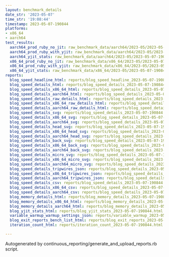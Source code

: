 ```yaml
---
layout: benchmark_details
date_str: '2023-05-07'
time_str: '19:08:44'
timestamp: 2023-05-07-190844
platforms:
- x86_64
- aarch64
test_results:
  aarch64_prod_ruby_no_jit: raw_benchmark_data/aarch64/2023-05/2023-05-07-190844_basic_benchmark_aarch64_prod_ruby_no_jit.json
  aarch64_prod_ruby_with_yjit: raw_benchmark_data/aarch64/2023-05/2023-05-07-190844_basic_benchmark_aarch64_prod_ruby_with_yjit.json
  aarch64_yjit_stats: raw_benchmark_data/aarch64/2023-05/2023-05-07-190844_basic_benchmark_aarch64_yjit_stats.json
  x86_64_prod_ruby_no_jit: raw_benchmark_data/x86_64/2023-05/2023-05-07-190844_basic_benchmark_x86_64_prod_ruby_no_jit.json
  x86_64_prod_ruby_with_yjit: raw_benchmark_data/x86_64/2023-05/2023-05-07-190844_basic_benchmark_x86_64_prod_ruby_with_yjit.json
  x86_64_yjit_stats: raw_benchmark_data/x86_64/2023-05/2023-05-07-190844_basic_benchmark_x86_64_yjit_stats.json
reports:
  blog_speed_headline_html: reports/blog_speed_headline_2023-05-07-190844.html
  blog_speed_details_html: reports/blog_speed_details_2023-05-07-190844.html
  blog_speed_details_x86_64_html: reports/blog_speed_details_2023-05-07-190844.x86_64.html
  blog_speed_details_aarch64_html: reports/blog_speed_details_2023-05-07-190844.aarch64.html
  blog_speed_details_raw_details_html: reports/blog_speed_details_2023-05-07-190844.raw_details.html
  blog_speed_details_x86_64_raw_details_html: reports/blog_speed_details_2023-05-07-190844.x86_64.raw_details.html
  blog_speed_details_aarch64_raw_details_html: reports/blog_speed_details_2023-05-07-190844.aarch64.raw_details.html
  blog_speed_details_svg: reports/blog_speed_details_2023-05-07-190844.svg
  blog_speed_details_x86_64_svg: reports/blog_speed_details_2023-05-07-190844.x86_64.svg
  blog_speed_details_aarch64_svg: reports/blog_speed_details_2023-05-07-190844.aarch64.svg
  blog_speed_details_head_svg: reports/blog_speed_details_2023-05-07-190844.head.svg
  blog_speed_details_x86_64_head_svg: reports/blog_speed_details_2023-05-07-190844.x86_64.head.svg
  blog_speed_details_aarch64_head_svg: reports/blog_speed_details_2023-05-07-190844.aarch64.head.svg
  blog_speed_details_back_svg: reports/blog_speed_details_2023-05-07-190844.back.svg
  blog_speed_details_x86_64_back_svg: reports/blog_speed_details_2023-05-07-190844.x86_64.back.svg
  blog_speed_details_aarch64_back_svg: reports/blog_speed_details_2023-05-07-190844.aarch64.back.svg
  blog_speed_details_micro_svg: reports/blog_speed_details_2023-05-07-190844.micro.svg
  blog_speed_details_x86_64_micro_svg: reports/blog_speed_details_2023-05-07-190844.x86_64.micro.svg
  blog_speed_details_aarch64_micro_svg: reports/blog_speed_details_2023-05-07-190844.aarch64.micro.svg
  blog_speed_details_tripwires_json: reports/blog_speed_details_2023-05-07-190844.tripwires.json
  blog_speed_details_x86_64_tripwires_json: reports/blog_speed_details_2023-05-07-190844.x86_64.tripwires.json
  blog_speed_details_aarch64_tripwires_json: reports/blog_speed_details_2023-05-07-190844.aarch64.tripwires.json
  blog_speed_details_csv: reports/blog_speed_details_2023-05-07-190844.csv
  blog_speed_details_x86_64_csv: reports/blog_speed_details_2023-05-07-190844.x86_64.csv
  blog_speed_details_aarch64_csv: reports/blog_speed_details_2023-05-07-190844.aarch64.csv
  blog_memory_details_html: reports/blog_memory_details_2023-05-07-190844.html
  blog_memory_details_x86_64_html: reports/blog_memory_details_2023-05-07-190844.x86_64.html
  blog_memory_details_aarch64_html: reports/blog_memory_details_2023-05-07-190844.aarch64.html
  blog_yjit_stats_html: reports/blog_yjit_stats_2023-05-07-190844.html
  variable_warmup_warmup_settings_json: reports/variable_warmup_2023-05-07-190844.warmup_settings.json
  blog_exit_reports_bench_list_html: reports/blog_exit_reports_2023-05-07-190844.bench_list.html
  iteration_count_html: reports/iteration_count_2023-05-07-190844.html

---
```

Autogenerated by continuous_reporting/generate_and_upload_reports.rb script.
